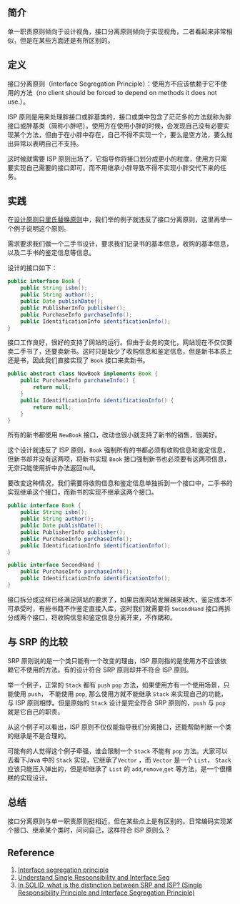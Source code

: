 ## 简介

单一职责原则倾向于设计视角，接口分离原则倾向于实现视角，二者看起来非常相似，但是在某些方面还是有所区别的。

## 定义

接口分离原则（Interface Segregation Principle）：使用方不应该依赖于它不使用的方法（no client should be forced to depend on methods it does not use.）。

ISP 原则是用来处理胖接口或胖基类的，接口或类中包含了茫茫多的方法就称为胖接口或胖基类（简称小胖吧）。使用方在使用小胖的时候，会发现自己没有必要实现某个方法，但由于在小胖中存在，自己不得不实现一个，要么是空方法，要么抛出异常以表明自己不支持。

这时候就需要 ISP 原则出场了，它指导你将接口划分成更小的粒度，使用方只需要实现自己需要的接口即可，而不用继承小胖导致不得不实现小胖交代下来的任务。


## 实践

在[设计原则只里氏替换原则]()中，我们举的例子就违反了接口分离原则，这里再举一个例子说明这个原则。

需求要求我们做一个二手书设计，要求我们记录书的基本信息，收购的基本信息，以及二手书的鉴定信息等信息。

设计的接口如下：
```java
public interface Book {
    public String isbn();
    public String author();
    public Date publishDate();
    public PublisherInfo publisher();
    public PurchaseInfo purchaseInfo();
    public IdentificationInfo identificationInfo();
}
```

接口工作良好，很好的支持了网站的运行。但由于业务的变化，网站现在不仅仅要卖二手书了，还要卖新书。这时只是缺少了收购信息和鉴定信息，但是新书本质上还是书，因此我们直接实现了 `Book` 接口来卖新书。

```java
public abstract class NewBook implements Book {
    public PurchaseInfo purchaseInfo() {
        return null;
    }
    public IdentificationInfo identificationInfo() {
        return null;
    }
}
```
所有的新书都使用 `NewBook` 接口，改动也很小就支持了新书的销售，很美好。

这个设计就违反了 ISP 原则，`Book` 强制所有的书都必须有收购信息和鉴定信息，但新书却并没有这两项，将新书实现 `Book` 接口强制新书也必须要有这两项信息，无奈只能使用折中办法返回null。

要改变这种情况，我们需要将收购信息和鉴定信息单独拆到一个接口中，二手书的实现继承这个接口，而新书的实现不继承这两个接口。
```java
public interface Book {
    public String isbn();
    public String author();
    public Date publishDate();
    public PublisherInfo publisher();
    public PurchaseInfo purchaseInfo();
    public IdentificationInfo identificationInfo();
}

public interface SecondHand {
    public PurchaseInfo purchaseInfo();
    public IdentificationInfo identificationInfo();
}

```
接口拆分成这样已经满足网站的要求了，如果后面网站发展越来越大，鉴定成本不可承受时，有些书籍不作鉴定直接入库，这时我们就需要将 `SecondHand` 接口再拆分成两个接口，将收购信息和鉴定信息分离开来，不作耦和。

## 与 SRP 的比较

SRP 原则说的是一个类只能有一个改变的理由，ISP 原则指的是使用方不应该依赖它不使用的方法。有的设计符合 SRP 原则却并不符合 ISP 原则。

举一个例子，正常的 `Stack` 都有 `push` `pop` 方法，如果使用方有一个使用场景，只能使用 `push`， 不能使用 `pop`, 那么使用方就不能继承 `Stack` 来实现自己的功能，与 ISP 原则相悖。但是原始的 `Stack` 设计是完全符合 SRP 原则的，`push` 与 `pop` 就是它自己的职责。

从这个例子可以看出，ISP 原则不仅仅能指导我们分离接口，还能帮助判断一个类的继承是不是合理的。

可能有的人觉得这个例子牵强，谁会限制一个 `Stack` 不能有 `pop` 方法。大家可以去看下Java 中的 `Stack` 实现，它继承了`Vector` ，而 `Vector` 是一个 `List`， `Stack` 应该只能压入弹出的，但是却继承了 `List` 的 `add`,`remove`,`get` 等方法，是一个很糟糕的实现设计。

## 总结

接口分离原则与单一职责原则挺相近，但在某些点上是有区别的。日常编码实现某个接口、继承某个类时，问问自己，这样符合 ISP 原则么？

## Reference 

1. [Interface segregation principle](https://en.wikipedia.org/wiki/Interface_segregation_principle)
2. [Understand Single Responsibility and Interface Seg](https://www.codeproject.com/Articles/587404/Understand-Single-Responsibility-and-Interface-Seg)
3. [In SOLID, what is the distinction between SRP and ISP? (Single Responsibility Principle and Interface Segregation Principle)](https://stackoverflow.com/questions/14388358/in-solid-what-is-the-distinction-between-srp-and-isp-single-responsibility-pr)
